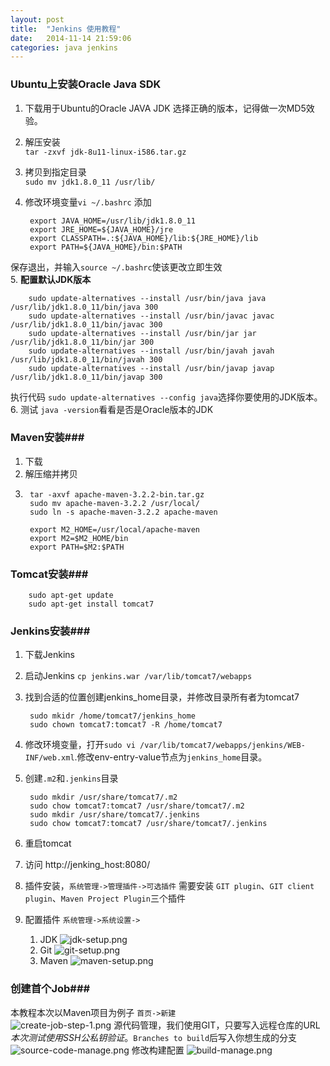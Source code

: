 ```yaml
---
layout: post
title:  "Jenkins 使用教程"
date:   2014-11-14 21:59:06
categories: java jenkins
---
```


### Ubuntu上安装Oracle Java SDK ###

1. 下载用于Ubuntu的Oracle JAVA JDK 选择正确的版本，记得做一次MD5效验。
2. 解压安装  
	`tar -zxvf jdk-8u11-linux-i586.tar.gz`
3. 拷贝到指定目录  
	`sudo mv jdk1.8.0_11 /usr/lib/`
4. 修改环境变量`vi ~/.bashrc` 添加  

		export JAVA_HOME=/usr/lib/jdk1.8.0_11  
		export JRE_HOME=${JAVA_HOME}/jre  
		export CLASSPATH=.:${JAVA_HOME}/lib:${JRE_HOME}/lib  
		export PATH=${JAVA_HOME}/bin:$PATH  

  保存退出，并输入`source ~/.bashrc`使该更改立即生效  
5. **配置默认JDK版本**  

		sudo update-alternatives --install /usr/bin/java java /usr/lib/jdk1.8.0_11/bin/java 300
		sudo update-alternatives --install /usr/bin/javac javac /usr/lib/jdk1.8.0_11/bin/javac 300
		sudo update-alternatives --install /usr/bin/jar jar /usr/lib/jdk1.8.0_11/bin/jar 300
		sudo update-alternatives --install /usr/bin/javah javah /usr/lib/jdk1.8.0_11/bin/javah 300
		sudo update-alternatives --install /usr/bin/javap javap /usr/lib/jdk1.8.0_11/bin/javap 300
执行代码 `sudo update-alternatives --config java`选择你要使用的JDK版本。  
6. 测试 `java -version`看看是否是Oracle版本的JDK

### Maven安装###

1. 下载
2. 解压缩并拷贝  
3.
		tar -axvf apache-maven-3.2.2-bin.tar.gz
		sudo mv apache-maven-3.2.2 /usr/local/
		sudo ln -s apache-maven-3.2.2 apache-maven

		export M2_HOME=/usr/local/apache-maven
		export M2=$M2_HOME/bin
		export PATH=$M2:$PATH

### Tomcat安装###

		sudo apt-get update
		sudo apt-get install tomcat7

### Jenkins安装###

1. 下载Jenkins
2. 启动Jenkins `cp jenkins.war /var/lib/tomcat7/webapps`
3. 找到合适的位置创建jenkins_home目录，并修改目录所有者为tomcat7

		sudo mkidr /home/tomcat7/jenkins_home
		sudo chown tomcat7:tomcat7 -R /home/tomcat7
3. 修改环境变量，打开`sudo vi /var/lib/tomcat7/webapps/jenkins/WEB-INF/web.xml`.修改env-entry-value节点为`jenkins_home`目录。
4. 创建`.m2`和`.jenkins`目录

		sudo mkdir /usr/share/tomcat7/.m2
		sudo chow tomcat7:tomcat7 /usr/share/tomcat7/.m2
		sudo mkdir /usr/share/tomcat7/.jenkins
		sudo chow tomcat7:tomcat7 /usr/share/tomcat7/.jenkins
4. 重启tomcat
3. 访问 http://jenking_host:8080/
4. 插件安装，`系统管理->管理插件->可选插件` 需要安装 `GIT plugin`、`GIT client plugin`、`Maven Project Plugin`三个插件
5. 配置插件 `系统管理->系统设置->`
	1. JDK
	![jdk-setup.png](http://guohai163.github.io/doc-pic/jenkins-tutorial/jdk-setup.png)
	2. Git
	![git-setup.png](http://guohai163.github.io/doc-pic/jenkins-tutorial/git-setup.png)
	3. Maven
	![maven-setup.png](http://guohai163.github.io/doc-pic/jenkins-tutorial/maven-setup.png)

### 创建首个Job###
本教程本次以Maven项目为例子 `首页->新建`  
![create-job-step-1.png](http://guohai163.github.io/doc-pic/jenkins-tutorial/create-job-step-1.png)
源代码管理，我们使用GIT，只要写入远程仓库的URL*本次测试使用SSH公私钥验证*。`Branches to build`后写入你想生成的分支
![source-code-manage.png](http://guohai163.github.io/doc-pic/jenkins-tutorial/source-code-manage.png)
修改构建配置
![build-manage.png](http://guohai163.github.io/doc-pic/jenkins-tutorial/build-manage.png)
